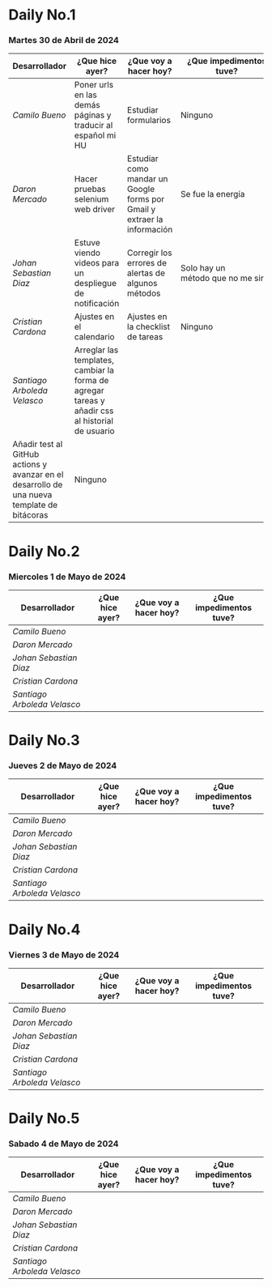 # Daily No.1
### Martes 30 de Abril de 2024

| Desarrollador | ¿Que hice ayer? | ¿Que voy a hacer hoy? | ¿Que impedimentos tuve? |
|-----------|-----------|-----------|-----------|
|*Camilo Bueno*   |Poner urls en las demás páginas y traducir al español mi HU |Estudiar formularios | Ninguno|
|*Daron Mercado*  |Hacer pruebas selenium web driver|Estudiar como mandar un Google forms por Gmail y extraer la información |Se fue la energía |
| *Johan Sebastian Diaz*  |Estuve viendo videos para un despliegue de notificación |Corregir los errores de alertas de algunos métodos | Solo hay un método que no me sirve|
| *Cristian Cardona*   | Ajustes en el calendario | Ajustes en la checklist de tareas | Ninguno |
| *Santiago Arboleda Velasco*   | Arreglar las templates, cambiar la forma de agregar tareas y añadir css al historial de usuario
|Añadir test al GitHub actions y avanzar en el desarrollo de una nueva template de bitácoras | Ninguno|

# Daily No.2
### Miercoles 1 de Mayo de 2024

| Desarrollador | ¿Que hice ayer? | ¿Que voy a hacer hoy? | ¿Que impedimentos tuve? |
|-----------|-----------|-----------|-----------|
|*Camilo Bueno*   | | | |
|*Daron Mercado* | | | |
| *Johan Sebastian Diaz*   | | | |
| *Cristian Cardona*  | | | |
| *Santiago Arboleda Velasco*  | | | |

# Daily No.3
### Jueves 2 de Mayo de 2024

| Desarrollador | ¿Que hice ayer? | ¿Que voy a hacer hoy? | ¿Que impedimentos tuve? |
|-----------|-----------|-----------|-----------|
|*Camilo Bueno*   | | | |
|*Daron Mercado* | | | |
| *Johan Sebastian Diaz*   | | | |
| *Cristian Cardona*  | | | |
| *Santiago Arboleda Velasco*  | | | |

# Daily No.4
### Viernes 3 de Mayo de 2024

| Desarrollador | ¿Que hice ayer? | ¿Que voy a hacer hoy? | ¿Que impedimentos tuve? |
|-----------|-----------|-----------|-----------|
|*Camilo Bueno*   | | | |
|*Daron Mercado* | | | |
| *Johan Sebastian Diaz*   | | | |
| *Cristian Cardona*  | | | |
| *Santiago Arboleda Velasco*  | | | |

# Daily No.5
### Sabado 4 de Mayo de 2024

| Desarrollador | ¿Que hice ayer? | ¿Que voy a hacer hoy? | ¿Que impedimentos tuve? |
|-----------|-----------|-----------|-----------|
|*Camilo Bueno*   | | | |
|*Daron Mercado* | | | |
| *Johan Sebastian Diaz*   | | | |
| *Cristian Cardona*  | | | |
| *Santiago Arboleda Velasco*  | | | |

